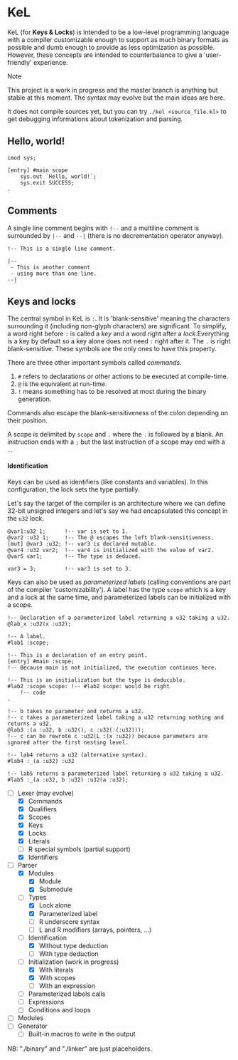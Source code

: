 # KeL
KeL (for **Keys & Locks**) is intended to be a low-level programming language with a compiler customizable enough to support as much binary formats as possible and dumb enough to provide as less optimization as possible. However, these concepts are intended to counterbalance to give a 'user-friendly' experience.

> [!NOTE]
> This project is a work in progress and the master branch is anything but stable at this moment. The syntax may evolve but the main ideas are here.
>
> It does not compile sources yet, but you can try `./kel <source_file.kl>` to get debugging informations about tokenization and parsing.

## Hello, world!
```
imod sys;

[entry] #main scope
    sys.out `Hello, world!`;
    sys.exit SUCCESS;
.
```

## Comments
A single line comment begins with `!--` and a multiline comment is surrounded by `|--` and `--|` (there is no decrementation operator anyway).

```
!-- This is a single line comment.

|--
 - This is another comment
 - using more than one line.
--|
```

## Keys and locks
The central symbol in KeL is `:`. It is 'blank-sensitive' meaning the characters surrounding it (including non-glyph characters) are significant. To simplify, a word right before `:` is called a _key_ and a word right after a _lock_.Everything is a key by default so a key alone does not need `:` right after it. The `.` is right blank-sensitive. These symbols are the only ones to have this property.

There are three other important symbols called _commands_.
1. `#` refers to declarations or other actions to be executed at compile-time.
2. `@` is the equivalent at run-time.
3. `!` means something has to be resolved at most during the binary generation.

Commands also escape the blank-sensitiveness of the colon depending on their position.

A scope is delimited by `scope` and `.` where the `.` is followed by a blank. An instruction ends with a `;` but the last instruction of a scope may end with a `.`.

#### Identification
Keys can be used as identifiers (like constants and variables). In this configuration, the lock sets the type partially.

Let's say the target of the compiler is an architecture where we can define 32-bit unsigned integers and let's say we had encapsulated this concept in the `u32` lock.
```
@var1:u32 1;      !-- var is set to 1.
@var2 :u32 1;     !-- The @ escapes the left blank-sensitiveness.
[mut] @var3 :u32; !-- var3 is declared mutable.
@var4 :u32 var2;  !-- var4 is initialized with the value of var2.
@var5 var1;       !-- The type is deduced.

var3 = 3;         !-- var3 is set to 3.
```

Keys can also be used as _parameterized labels_ (calling conventions are part of the compiler 'customizability'). A label has the type `scope` which is a key and a lock at the same time, and parameterized labels can be initialized with a scope.
```
!-- Declaration of a parameterized label returning a u32 taking a u32.
@lab_x :u32(x :u32);

!-- A label.
#lab1 :scope;

!-- This is a declaration of an entry point.
[entry] #main :scope;
!-- Because main is not initialized, the execution continues here.

!-- This is an initialization but the type is deducible.
#lab2 :scope scope: !-- #lab2 scope: would be right
    !-- code
.

!-- b takes no parameter and returns a u32.
!-- c takes a parameterized label taking a u32 returning nothing and returns a u32.
@lab3 :(a :u32, b :u32(), c :u32(:(:u32)));
!-- c can be rewrote c :u32(L :(x :u32)) because parameters are ignored after the first nesting level.

!-- lab4 returns a u32 (alternative syntax).
#lab4 :_(a :u32) :u32

!-- lab5 returns a parameterized label returning a u32 taking a u32.
#lab5 :_(a :u32, b :u32) :u32(a :u32);
```

- [ ] Lexer (may evolve)
    - [x] Commands
    - [x] Qualifiers
    - [x] Scopes
    - [x] Keys
    - [x] Locks
    - [x] Literals
    - [ ] R special symbols (partial support)
    - [x] Identifiers
- [ ] Parser
    - [x] Modules
        - [x] Module
        - [x] Submodule
    - [ ] Types
        - [x] Lock alone
        - [x] Parameterized label
        - [ ] R underscore syntax
        - [ ] L and R modifiers (arrays, pointers, ...)
    - [ ] Identification
        - [x] Without type deduction
        - [ ] With type deduction
    - [ ] Initialization (work in progress)
        - [x] With literals
        - [x] With scopes
        - [ ] With an expression
    - [ ] Parameterized labels calls
    - [ ] Expressions
    - [ ] Conditions and loops
- [ ] Modules
- [ ] Generator
    - [ ] Built-in macros to write in the output

NB: "./binary" and "./linker" are just placeholders.
